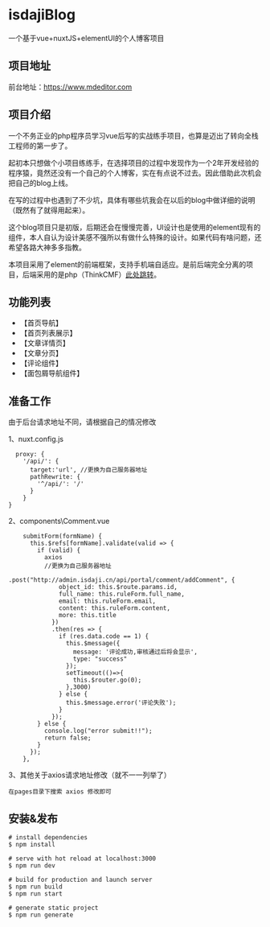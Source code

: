 # isdajiBlog

一个基于vue+nuxtJS+elementUI的个人博客项目

## 项目地址
前台地址：<https://www.mdeditor.com>

## 项目介绍
一个不务正业的php程序员学习vue后写的实战练手项目，也算是迈出了转向全栈工程师的第一步了。

起初本只想做个小项目练练手，在选择项目的过程中发现作为一个2年开发经验的程序猿，竟然还没有一个自己的个人博客，实在有点说不过去。因此借助此次机会把自己的blog上线。

在写的过程中也遇到了不少坑，具体有哪些坑我会在以后的blog中做详细的说明（既然有了就得用起来）。

这个blog项目只是初版，后期还会在慢慢完善，UI设计也是使用的element现有的组件，本人自认为设计美感不强所以有做什么特殊的设计。如果代码有啥问题，还希望各路大神多多指教。

本项目采用了element的前端框架，支持手机端自适应。是前后端完全分离的项目，后端采用的是php（ThinkCMF）[此处跳转](https://gitee.com/yangyigit/personal_blog)。

## 功能列表

- 【首页导航】
- 【首页列表展示】
- 【文章详情页】
- 【文章分页】
- 【评论组件】
- 【面包屑导航组件】

## 准备工作
由于后台请求地址不同，请根据自己的情况修改

1、nuxt.config.js
```
  proxy: {
    '/api/': {
      target:'url', //更换为自己服务器地址
      pathRewrite: {
        '^/api/': '/'
      }
    }
}
```
2、components\Comment.vue
```
    submitForm(formName) {
      this.$refs[formName].validate(valid => {
        if (valid) {
          axios
          //更换为自己服务器地址
            .post("http://admin.isdaji.cn/api/portal/comment/addComment", {
              object_id: this.$route.params.id,
              full_name: this.ruleForm.full_name,
              email: this.ruleForm.email,
              content: this.ruleForm.content,
              more: this.title
            })
            .then(res => {
              if (res.data.code == 1) {
                this.$message({
                  message: '评论成功,审核通过后将会显示',
                  type: "success"
                });
                setTimeout(()=>{
                  this.$router.go(0);
                },3000)
              } else {
                this.$message.error('评论失败');
              }
            });
        } else {
          console.log("error submit!!");
          return false;
        }
      });
    },
```

3、其他关于axios请求地址修改（就不一一列举了）
```
在pages目录下搜索 axios 修改即可
```


## 安装&发布

```
# install dependencies
$ npm install

# serve with hot reload at localhost:3000
$ npm run dev

# build for production and launch server
$ npm run build
$ npm run start

# generate static project
$ npm run generate
```